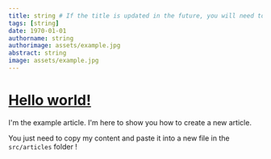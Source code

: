 ```yaml
---
title: string # If the title is updated in the future, you will need to reload API
tags: [string]
date: 1970-01-01
authorname: string
authorimage: assets/example.jpg
abstract: string
image: assets/example.jpg
---
```


# [Hello world!](#hello-world)

I'm the example article. I'm here to show you how to create a new article.

You just need to copy my content and paste it into a new file in the `src/articles` folder !
